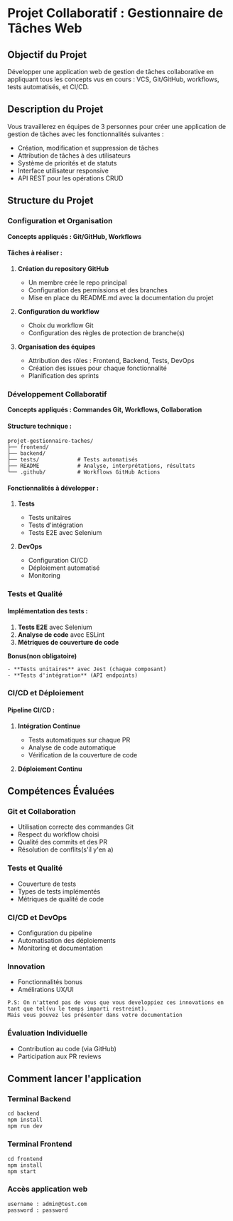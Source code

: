 # Projet Collaboratif : Gestionnaire de Tâches Web

## Objectif du Projet
Développer une application web de gestion de tâches collaborative en appliquant tous les concepts vus en cours : VCS, Git/GitHub, workflows, tests automatisés, et CI/CD.

## Description du Projet
Vous travaillerez en équipes de 3 personnes pour créer une application de gestion de tâches avec les fonctionnalités suivantes :
- Création, modification et suppression de tâches
- Attribution de tâches à des utilisateurs
- Système de priorités et de statuts
- Interface utilisateur responsive
- API REST pour les opérations CRUD

## Structure du Projet

### Configuration et Organisation
**Concepts appliqués : Git/GitHub, Workflows**

#### Tâches à réaliser :
1. **Création du repository GitHub**
   - Un membre crée le repo principal
   - Configuration des permissions et des branches
   - Mise en place du README.md avec la documentation du projet

2. **Configuration du workflow**
   - Choix du workflow Git
   - Configuration des règles de protection de branche(s)

3. **Organisation des équipes**
   - Attribution des rôles : Frontend, Backend, Tests, DevOps
   - Création des issues pour chaque fonctionnalité
   - Planification des sprints

### Développement Collaboratif
**Concepts appliqués : Commandes Git, Workflows, Collaboration**

#### Structure technique :
```
projet-gestionnaire-taches/
├── frontend/         
├── backend/           
├── tests/            # Tests automatisés
├── README            # Analyse, interprétations, résultats
└── .github/          # Workflows GitHub Actions
```

#### Fonctionnalités à développer :
1. **Tests**
   - Tests unitaires
   - Tests d'intégration
   - Tests E2E avec Selenium

2. **DevOps**
   - Configuration CI/CD
   - Déploiement automatisé
   - Monitoring

### Tests et Qualité

#### Implémentation des tests :
1. **Tests E2E** avec Selenium
2. **Analyse de code** avec ESLint
3. **Métriques de couverture de code**

**Bonus(non obligatoire)**
```
- **Tests unitaires** avec Jest (chaque composant)
- **Tests d'intégration** (API endpoints)
```
### CI/CD et Déploiement

#### Pipeline CI/CD :
1. **Intégration Continue**
   - Tests automatiques sur chaque PR
   - Analyse de code automatique
   - Vérification de la couverture de code

2. **Déploiement Continu**

## Compétences Évaluées

### Git et Collaboration
- Utilisation correcte des commandes Git
- Respect du workflow choisi
- Qualité des commits et des PR
- Résolution de conflits(s'il y'en a)

### Tests et Qualité
- Couverture de tests
- Types de tests implémentés
- Métriques de qualité de code

### CI/CD et DevOps
- Configuration du pipeline
- Automatisation des déploiements
- Monitoring et documentation

### Innovation
  - Fonctionnalités bonus
  - Amélirations UX/UI
  
```
P.S: On n'attend pas de vous que vous developpiez ces innovations en tant que tel(vu le temps imparti restreint).
Mais vous pouvez les présenter dans votre documentation
```
### Évaluation Individuelle
- Contribution au code (via GitHub)
- Participation aux PR reviews

## Comment lancer l'application

### Terminal Backend

```
cd backend
npm install
npm run dev
```

### Terminal Frontend

```
cd frontend  
npm install
npm start
```

### Accès application web 

```
username : admin@test.com 
password : password
```